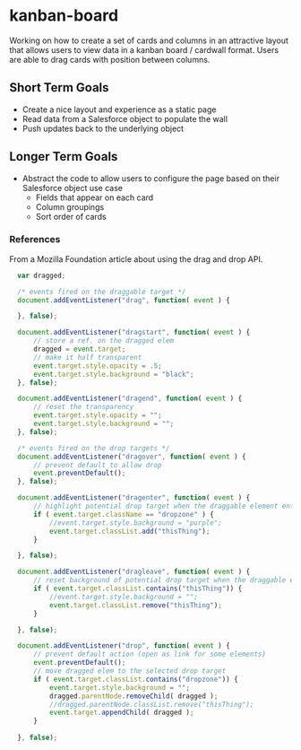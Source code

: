 # kanban-board

Working on how to create a set of cards and columns in an attractive layout that allows users to view data in a kanban board / cardwall format. Users are able to drag cards with position between columns.

## Short Term Goals

- Create a nice layout and experience as a static page
- Read data from a Salesforce object to populate the wall
- Push updates back to the underlying object

## Longer Term Goals

- Abstract the code to allow users to configure the page based on their Salesforce object use case
	- Fields that appear on each card
	- Column groupings
	- Sort order of cards

### References

From a Mozilla Foundation article about using the drag and drop API.
```js
  var dragged;

  /* events fired on the draggable target */
  document.addEventListener("drag", function( event ) {

  }, false);

  document.addEventListener("dragstart", function( event ) {
      // store a ref. on the dragged elem
      dragged = event.target;
      // make it half transparent
      event.target.style.opacity = .5;
      event.target.style.background = "black";
  }, false);

  document.addEventListener("dragend", function( event ) {
      // reset the transparency
      event.target.style.opacity = "";
      event.target.style.background = "";
  }, false);

  /* events fired on the drop targets */
  document.addEventListener("dragover", function( event ) {
      // prevent default to allow drop
      event.preventDefault();
  }, false);

  document.addEventListener("dragenter", function( event ) {
      // highlight potential drop target when the draggable element enters it
      if ( event.target.className == "dropzone" ) {
          //event.target.style.background = "purple";
          event.target.classList.add("thisThing");
      }

  }, false);

  document.addEventListener("dragleave", function( event ) {
      // reset background of potential drop target when the draggable element leaves it
      if ( event.target.classList.contains("thisThing")) {
          //event.target.style.background = "";
          event.target.classList.remove("thisThing");
      }

  }, false);

  document.addEventListener("drop", function( event ) {
      // prevent default action (open as link for some elements)
      event.preventDefault();
      // move dragged elem to the selected drop target
      if ( event.target.classList.contains("dropzone")) {
          event.target.style.background = "";
          dragged.parentNode.removeChild( dragged );
          //dragged.parentNode.classList.remove("thisThing");
          event.target.appendChild( dragged );
      }
    
  }, false);
```